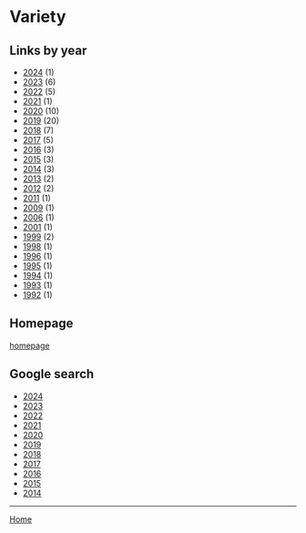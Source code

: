 # Variety

## Links by year

  * [2024](./variety-2024.md) (1)
  * [2023](./variety-2023.md) (6)
  * [2022](./variety-2022.md) (5)
  * [2021](./variety-2021.md) (1)
  * [2020](./variety-2020.md) (10)
  * [2019](./variety-2019.md) (20)
  * [2018](./variety-2018.md) (7)
  * [2017](./variety-2017.md) (5)
  * [2016](./variety-2016.md) (3)
  * [2015](./variety-2015.md) (3)
  * [2014](./variety-2014.md) (3)
  * [2013](./variety-2013.md) (2)
  * [2012](./variety-2012.md) (2)
  * [2011](./variety-2011.md) (1)
  * [2009](./variety-2009.md) (1)
  * [2006](./variety-2006.md) (1)
  * [2001](./variety-2001.md) (1)
  * [1999](./variety-1999.md) (2)
  * [1998](./variety-1998.md) (1)
  * [1996](./variety-1996.md) (1)
  * [1995](./variety-1995.md) (1)
  * [1994](./variety-1994.md) (1)
  * [1993](./variety-1993.md) (1)
  * [1992](./variety-1992.md) (1)

## Homepage

[homepage](https://variety.com/)

## Google search

  * [2024](https://www.google.com/search?q=site%3Avariety.com+prince&tbs=cdr%3A1%2Ccd_min%3A1%2F1%2F2024%2Ccd_max%3A12%2F31%2F2024)
  * [2023](https://www.google.com/search?q=site%3Avariety.com+prince&tbs=cdr%3A1%2Ccd_min%3A1%2F1%2F2023%2Ccd_max%3A12%2F31%2F2023)
  * [2022](https://www.google.com/search?q=site%3Avariety.com+prince&tbs=cdr%3A1%2Ccd_min%3A1%2F1%2F2022%2Ccd_max%3A12%2F31%2F2022)
  * [2021](https://www.google.com/search?q=site%3Avariety.com+prince&tbs=cdr%3A1%2Ccd_min%3A1%2F1%2F2021%2Ccd_max%3A12%2F31%2F2021)
  * [2020](https://www.google.com/search?q=site%3Avariety.com+prince&tbs=cdr%3A1%2Ccd_min%3A1%2F1%2F2020%2Ccd_max%3A12%2F31%2F2020)
  * [2019](https://www.google.com/search?q=site%3Avariety.com+prince&tbs=cdr%3A1%2Ccd_min%3A1%2F1%2F2019%2Ccd_max%3A12%2F31%2F2019)
  * [2018](https://www.google.com/search?q=site%3Avariety.com+prince&tbs=cdr%3A1%2Ccd_min%3A1%2F1%2F2018%2Ccd_max%3A12%2F31%2F2018)
  * [2017](https://www.google.com/search?q=site%3Avariety.com+prince&tbs=cdr%3A1%2Ccd_min%3A1%2F1%2F2017%2Ccd_max%3A12%2F31%2F2017)
  * [2016](https://www.google.com/search?q=site%3Avariety.com+prince&tbs=cdr%3A1%2Ccd_min%3A1%2F1%2F2016%2Ccd_max%3A12%2F31%2F2016)
  * [2015](https://www.google.com/search?q=site%3Avariety.com+prince&tbs=cdr%3A1%2Ccd_min%3A1%2F1%2F2015%2Ccd_max%3A12%2F31%2F2015)
  * [2014](https://www.google.com/search?q=site%3Avariety.com+prince&tbs=cdr%3A1%2Ccd_min%3A1%2F1%2F2014%2Ccd_max%3A12%2F31%2F2014)

----

[Home](../index.md)
